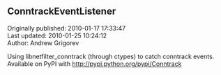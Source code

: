 ## ConntrackEventListener  
Originally published: 2010-01-17 17:33:47  
Last updated: 2010-01-25 10:24:12  
Author: Andrew Grigorev  
  
Using libnetfilter_conntrack (through ctypes) to catch conntrack events. Available on PyPI with http://pypi.python.org/pypi/Conntrack